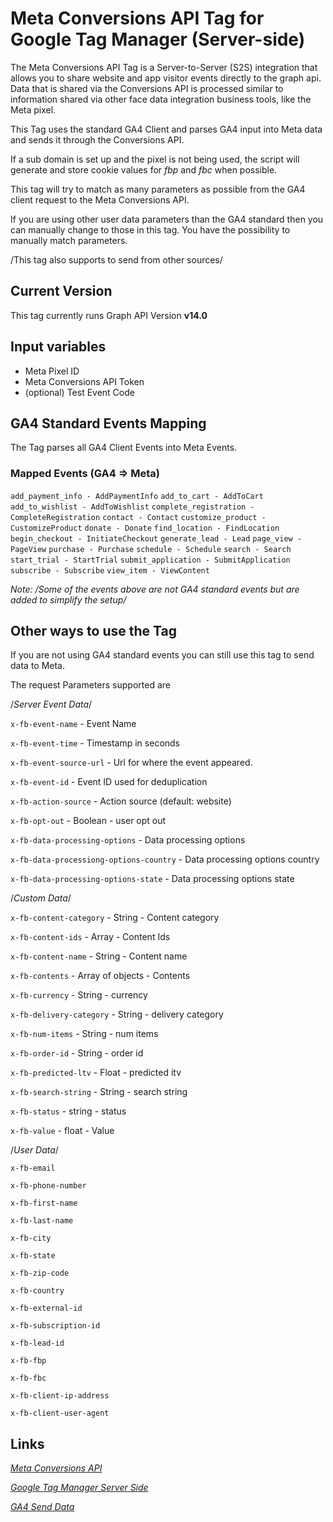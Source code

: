 # Meta Conversions API Tag for Google Tag Manager (Server-side)
The Meta Conversions API Tag is a Server-to-Server (S2S) integration that allows you to share website and app visitor events directly to the graph api. Data that is shared via the Conversions API is processed similar to information shared via other face data integration business tools, like the Meta pixel.

This Tag uses the standard GA4 Client and parses GA4 input into Meta data and sends it through the Conversions API.

If a sub domain is set up and the pixel is not being used, the script will generate  and store cookie values for *fbp* and *fbc* when possible.

This tag will try to match as many parameters as possible from the GA4 client request to the Meta Conversions API.

If you are using other user data parameters  than the GA4 standard then you can manually change to those in this tag.  You have the possibility to manually match parameters.

/This tag also supports to send from other sources/

## Current Version
This tag currently runs Graph API Version **v14.0**

## Input variables
* Meta Pixel ID
* Meta Conversions API Token 
* (optional) Test Event Code

## GA4 Standard Events Mapping
The Tag parses all GA4 Client Events into Meta Events. 

### Mapped Events (GA4 => Meta)

  `add_payment_info - AddPaymentInfo`
  `add_to_cart - AddToCart`
  `add_to_wishlist - AddToWishlist`
  `complete_registration - CompleteRegistration`
  `contact - Contact`
  `customize_product - CustomizeProduct`
  `donate - Donate`
  `find_location - FindLocation`
  `begin_checkout - InitiateCheckout`
  `generate_lead - Lead`
  `page_view - PageView`
  `purchase - Purchase`
  `schedule - Schedule`
  `search - Search`
  `start_trial - StartTrial`
  `submit_application - SubmitApplication`
  `subscribe - Subscribe`
  `view_item - ViewContent`

*Note: /Some of the events above are not GA4 standard events but are added to simplify the setup/*

## Other ways to use the Tag
If you are not using GA4 standard events you can still use this tag to send data to Meta.

The request Parameters supported are

/*Server Event Data*/

`x-fb-event-name` - Event Name

`x-fb-event-time` - Timestamp in seconds

`x-fb-event-source-url` - Url for where the event appeared.

`x-fb-event-id` - Event ID used for deduplication

`x-fb-action-source` - Action source (default: website)

`x-fb-opt-out` - Boolean - user opt out

`x-fb-data-processing-options` - Data processing options

`x-fb-data-processiong-options-country` - Data processing options country

`x-fb-data-processing-options-state` - Data processing options state


/*Custom Data*/ 

`x-fb-content-category` - String -  Content category

`x-fb-content-ids` - Array - Content Ids

`x-fb-content-name` - String - Content name

`x-fb-contents` -  Array of objects - Contents 

`x-fb-currency` - String - currency

`x-fb-delivery-category` - String - delivery category

`x-fb-num-items` - String - num items

`x-fb-order-id` - String - order id

`x-fb-predicted-ltv` - Float - predicted itv

`x-fb-search-string` - String - search string

`x-fb-status` - string - status

`x-fb-value` - float - Value


/*User Data*/

`x-fb-email` 

`x-fb-phone-number`

`x-fb-first-name` 

`x-fb-last-name`

`x-fb-city`

`x-fb-state`

`x-fb-zip-code` 

`x-fb-country`  

`x-fb-external-id`

`x-fb-subscription-id`

`x-fb-lead-id`

`x-fb-fbp`

`x-fb-fbc`    

`x-fb-client-ip-address`

`x-fb-client-user-agent`  


## Links
[_Meta Conversions API_](https://ads.tiktok.com/marketing_api/docs?id=1701890979375106)

[_Google Tag Manager Server Side_](https://developers.google.com/tag-platform/tag-manager/server-side)

[_GA4 Send Data_](https://developers.google.com/tag-platform/tag-manager/server-side/send-data)

